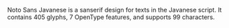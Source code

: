 Noto Sans Javanese is a sanserif design for texts in the Javanese script. It contains 405 glyphs, 7 OpenType features, and supports 99 characters.